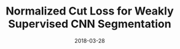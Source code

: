---
title: "Normalized Cut Loss for Weakly Supervised CNN Segmentation"
collection: publications
permalink: /publication/ncloss
date: 2018-03-28
venue: "CVPR"
city: "Salt Lake City"
state: "Utah"
thumbnail: "ncloss.png"
authors: "M. Tang, A. Djelouah, F. Perazzi, Y. Boykov, C. Schroers"
uri:
arxiv:
data:
---